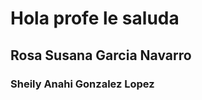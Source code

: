 <html>
<head>
  <title>Bienvenido</title>
    </head>
<body>
  <h1>Hola profe le saluda </h1>
<h2>Rosa Susana Garcia Navarro </h2>
<h3>Sheily Anahi Gonzalez Lopez </h3>
</cuerpo>
</html>
